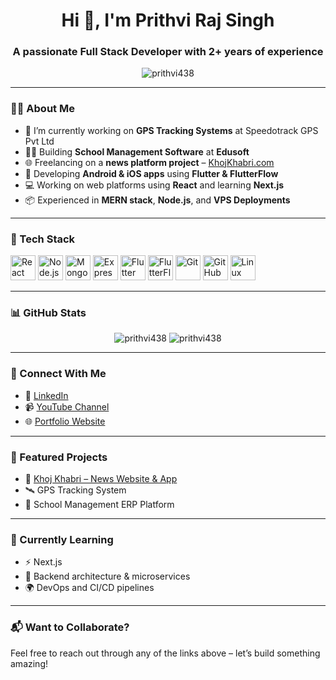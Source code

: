 <h1 align="center">Hi 👋, I'm Prithvi Raj Singh</h1>
<h3 align="center">A passionate Full Stack Developer with 2+ years of experience</h3>

<p align="center">
  <img src="https://komarev.com/ghpvc/?username=prithvi438&label=Profile%20views&color=0e75b6&style=flat" alt="prithvi438" />
</p>

---

### 👨‍💻 About Me

- 🔭 I’m currently working on **GPS Tracking Systems** at Speedotrack GPS Pvt Ltd  
- 👨‍🏫 Building **School Management Software** at **Edusoft**
- 🌐 Freelancing on a **news platform project** – [KhojKhabri.com](https://khojkhabri.com)
- 📱 Developing **Android & iOS apps** using **Flutter & FlutterFlow**
- 💻 Working on web platforms using **React** and learning **Next.js**
- 📦 Experienced in **MERN stack**, **Node.js**, and **VPS Deployments**

---

### 🧰 Tech Stack

<p align="left">
  <img src="https://cdn.jsdelivr.net/gh/devicons/devicon/icons/react/react-original.svg" height="40" alt="React" />
  <img src="https://cdn.jsdelivr.net/gh/devicons/devicon/icons/nodejs/nodejs-original.svg" height="40" alt="Node.js" />
  <img src="https://cdn.jsdelivr.net/gh/devicons/devicon/icons/mongodb/mongodb-original.svg" height="40" alt="MongoDB" />
  <img src="https://cdn.jsdelivr.net/gh/devicons/devicon/icons/express/express-original.svg" height="40" alt="Express" />
  <img src="https://cdn.jsdelivr.net/gh/devicons/devicon/icons/flutter/flutter-original.svg" height="40" alt="Flutter" />
  <img src="https://img.icons8.com/color/48/000000/flutterflow.png" height="40" alt="FlutterFlow" />
  <img src="https://cdn.jsdelivr.net/gh/devicons/devicon/icons/git/git-original.svg" height="40" alt="Git" />
  <img src="https://cdn.jsdelivr.net/gh/devicons/devicon/icons/github/github-original.svg" height="40" alt="GitHub" />
  <img src="https://cdn.jsdelivr.net/gh/devicons/devicon/icons/linux/linux-original.svg" height="40" alt="Linux" />
</p>

---

### 📊 GitHub Stats

<p align="center">
  <img src="https://github-readme-stats.vercel.app/api?username=prithvi438&show_icons=true&locale=en&theme=github_dark" alt="prithvi438" />
  <img src="https://github-readme-streak-stats.herokuapp.com/?user=prithvi438&theme=github-dark-blue" alt="prithvi438" />
</p>

---

### 🔗 Connect With Me

- 💼 [LinkedIn](https://www.linkedin.com/in/prithvirajsingh)
- 📹 [YouTube Channel](https://www.youtube.com/@KhojKhabriNews)
- 🌐 [Portfolio Website](https://prithviraj.tech)

---

### 📌 Featured Projects

- 🚀 [Khoj Khabri – News Website & App](https://khojkhabri.com)
- 🛰️ GPS Tracking System
- 🏫 School Management ERP Platform

---

### 🧠 Currently Learning

- ⚡ Next.js
- 🧩 Backend architecture & microservices
- 🌍 DevOps and CI/CD pipelines

---

### 📬 Want to Collaborate?

Feel free to reach out through any of the links above – let’s build something amazing!
